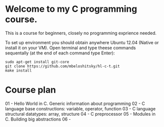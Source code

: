 # Welcome to my C programming course.

This is a course for beginners, closely no programming exprience needed.

To set up environment you should obtain anywhere Ubuntu 12.04 (Native or
install it on your VM). Open terminal and type theese commands sequentally 
(at the end of each command type Enter):

```
sudo apt-get install git-core
git clone https://github.com/mbeloshitsky/hl-c-t.git
make install
```

# Course plan

01 - Hello World in C. Generic information about programming
02 - C language base constructions: variable, operator, function
03 - C language structural datatypes: array, structure
04 - C preprocessor
05 - Modules in C. Building big abstractions
06 - 
